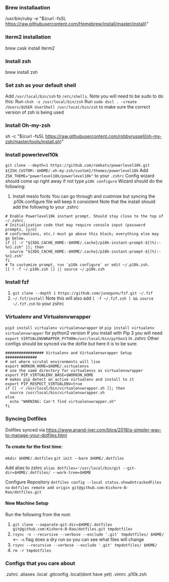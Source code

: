 
### Brew installaation
/usr/bin/ruby -e "$(curl -fsSL https://raw.githubusercontent.com/Homebrew/install/master/install)"

### iterm2 installation
brew cask install iterm2

### Install zsh
brew install zsh

### Set zsh as your default shell
Add `/usr/local/bin/zsh` to `/etc/shells`. Note you will need to be sudo to do this:
Run `chsh -s /usr/local/bin/zsh`
Run `sudo dscl . -create /Users/$USER UserShell /usr/local/bin/zsh` to make sure the correct version of zsh is being used

### Install Oh-my-zsh
sh -c "$(curl -fsSL https://raw.githubusercontent.com/robbyrussell/oh-my-zsh/master/tools/install.sh)"

### Install powerlevel10k
`git clone --depth=1 https://github.com/romkatv/powerlevel10k.git ${ZSH_CUSTOM:-$HOME/.oh-my-zsh/custom}/themes/powerlevel10k`
Add `ZSH_THEME="powerlevel10k/powerlevel10k"` to your `.zshrc`
Config wizard should come up right away if not type `p10k configure`
Wizard should do the following:
1. Install meslo fonts 
You can go through and custmize but syncing the .p10k.configure file will keep it consistent
Note that the install should add the following to your .zshrc
```
# Enable Powerlevel10k instant prompt. Should stay close to the top of ~/.zshrc.
# Initialization code that may require console input (password prompts, [y/n]
# confirmations, etc.) must go above this block; everything else may go below.
if [[ -r "${XDG_CACHE_HOME:-$HOME/.cache}/p10k-instant-prompt-${(%):-%n}.zsh" ]]; then
  source "${XDG_CACHE_HOME:-$HOME/.cache}/p10k-instant-prompt-${(%):-%n}.zsh"
fi
# To customize prompt, run `p10k configure` or edit ~/.p10k.zsh.
[[ ! -f ~/.p10k.zsh ]] || source ~/.p10k.zsh

```

### Install fzf
1. `git clone --depth 1 https://github.com/junegunn/fzf.git ~/.fzf`
2. `~/.fzf/install`
Note this will also add  `[ -f ~/.fzf.zsh ] && source ~/.fzf.zsh` to your zshrc

### Virtualenv and Virtualenvwrapper
`pip3 install virtualenv virtualenvwrapper` or `pip install virtualenv virtualenvwrapper` for python2 version
If you install with Pip 3 you will need `export VIRTUALENVWRAPPER_PYTHON=/usr/local/bin/python3` in .zshrc
Other configs should be synced via the dofile but here it is to be sure:

```
################# Virtualenv and Virtualenvwrapper Setup ##############
# set where virutal environments will live
export WORKON_HOME=$HOME/.virtualenvs
# use the same directory for virtualenvs as virtualenvwrapper
export PIP_VIRTUALENV_BASE=$WORKON_HOME
# makes pip detect an active virtualenv and install to it
export PIP_RESPECT_VIRTUALENV=true
if [[ -r /usr/local/bin/virtualenvwrapper.sh ]]; then
  source /usr/local/bin/virtualenvwrapper.sh
else
  echo "WARNING: Can't find virtualenvwrapper.sh"
fi

```

### Syncing Dotfiles
Dotfiles synced via https://www.anand-iyer.com/blog/2018/a-simpler-way-to-manage-your-dotfiles.html

#### To create for the first time:

`mkdir $HOME/.dotfiles`
`git init --bare $HOME/.dotfiles`

Add alias to zshrc
`alias dotfiles='/usr/local/bin/git --git-dir=$HOME/.dotfiles/ --work-tree=$HOME`

Configure Repository
`dotfiles config --local status.showUntrackedFiles no`
`dotfiles remote add origin git@github.com:Kishore-B-Rao/dotfiles.git`


#### New Machine Setup

Run the following from the root:
1. `git clone --separate-git-dir=$HOME/.dotfiles git@github.com:Kishore-B-Rao/dotfiles.git tmpdotfiles`
2. `rsync -n --recursive --verbose --exclude '.git' tmpdotfiles/ $HOME/` <-- `-n` flag does a dry run so you can see what files will change
3. `rsync --recursive --verbose --exclude '.git' tmpdotfiles/ $HOME/`
4. `rm -r tmpdotfiles`

### Configs that you care about
.zshrc
	.aliases
	.local
.gitconfig
	.local(dont have yet)
.vimrc
.p10k.zsh